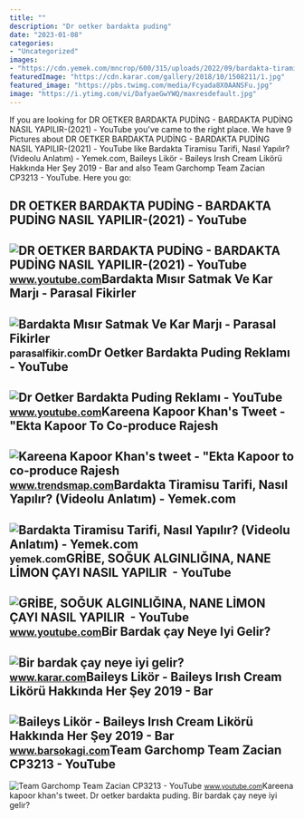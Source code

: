 ```yaml
---
title: ""
description: "Dr oetker bardakta pudi̇ng"
date: "2023-01-08"
categories:
- "Uncategorized"
images:
- "https://cdn.yemek.com/mncrop/600/315/uploads/2022/09/bardakta-tiramisu-aysegulkaraman.jpg"
featuredImage: "https://cdn.karar.com/gallery/2018/10/1508211/1.jpg"
featured_image: "https://pbs.twimg.com/media/Fcyada8X0AANSFu.jpg"
image: "https://i.ytimg.com/vi/DafyaeGwYWQ/maxresdefault.jpg"
---
```


If you are looking for DR OETKER BARDAKTA PUDİNG - BARDAKTA PUDİNG NASIL YAPILIR-(2021) - YouTube you've came to the right place. We have 9 Pictures about DR OETKER BARDAKTA PUDİNG - BARDAKTA PUDİNG NASIL YAPILIR-(2021) - YouTube like Bardakta Tiramisu Tarifi, Nasıl Yapılır? (Videolu Anlatım) - Yemek.com, Baileys Likör - Baileys Irısh Cream Likörü Hakkında Her Şey 2019 - Bar and also Team Garchomp Team Zacian CP3213 - YouTube. Here you go:

DR OETKER BARDAKTA PUDİNG - BARDAKTA PUDİNG NASIL YAPILIR-(2021) - YouTube
--------------------------------------------------------------------------

 ![DR OETKER BARDAKTA PUDİNG - BARDAKTA PUDİNG NASIL YAPILIR-(2021) - YouTube](https://i.ytimg.com/vi/R0snaNvvFh4/maxresdefault.jpg) <small>www.youtube.com</small>Bardakta Mısır Satmak Ve Kar Marjı - Parasal Fikirler
-----------------------------------------------------

 ![Bardakta Mısır Satmak Ve Kar Marjı - Parasal Fikirler](https://parasalfikir.com/wp-content/uploads/2022/01/maxresdefault.jpg) <small>parasalfikir.com</small>Dr Oetker Bardakta Puding Reklamı - YouTube
-------------------------------------------

 ![Dr Oetker Bardakta Puding Reklamı - YouTube](https://i.ytimg.com/vi/2f8YzlSdr1g/maxresdefault.jpg) <small>www.youtube.com</small>Kareena Kapoor Khan's Tweet - "Ekta Kapoor To Co-produce Rajesh
---------------------------------------------------------------

 ![Kareena Kapoor Khan's tweet - "Ekta Kapoor to co-produce Rajesh](https://pbs.twimg.com/media/Fcyada8X0AANSFu.jpg) <small>www.trendsmap.com</small>Bardakta Tiramisu Tarifi, Nasıl Yapılır? (Videolu Anlatım) - Yemek.com
----------------------------------------------------------------------

 ![Bardakta Tiramisu Tarifi, Nasıl Yapılır? (Videolu Anlatım) - Yemek.com](https://cdn.yemek.com/mncrop/600/315/uploads/2022/09/bardakta-tiramisu-aysegulkaraman.jpg) <small>yemek.com</small>GRİBE, SOĞUK ALGINLIĞINA, NANE LİMON ÇAYI NASIL YAPILIR ️ - YouTube
-------------------------------------------------------------------

 ![GRİBE, SOĞUK ALGINLIĞINA, NANE LİMON ÇAYI NASIL YAPILIR ️ - YouTube](https://i.ytimg.com/vi/DafyaeGwYWQ/maxresdefault.jpg) <small>www.youtube.com</small>Bir Bardak çay Neye Iyi Gelir?
------------------------------

 ![Bir bardak çay neye iyi gelir?](https://cdn.karar.com/gallery/2018/10/1508211/1.jpg) <small>www.karar.com</small>Baileys Likör - Baileys Irısh Cream Likörü Hakkında Her Şey 2019 - Bar
----------------------------------------------------------------------

 ![Baileys Likör - Baileys Irısh Cream Likörü Hakkında Her Şey 2019 - Bar](https://www.barsokagi.com/wp-content/uploads/2016/05/Baileys-Likör.jpg) <small>www.barsokagi.com</small>Team Garchomp Team Zacian CP3213 - YouTube
------------------------------------------

 ![Team Garchomp Team Zacian CP3213 - YouTube](https://i.ytimg.com/vi/HYLCwcE-Dgc/maxres2.jpg?sqp=-oaymwEoCIAKENAF8quKqQMcGADwAQH4AYwCgALgA4oCDAgAEAEYRSBHKGUwDw==&rs=AOn4CLC_ulBvmvqa2cf2uT56Qfk3FCYaDA) <small>www.youtube.com</small>Kareena kapoor khan's tweet. Dr oetker bardakta pudi̇ng. Bir bardak çay neye iyi gelir?
